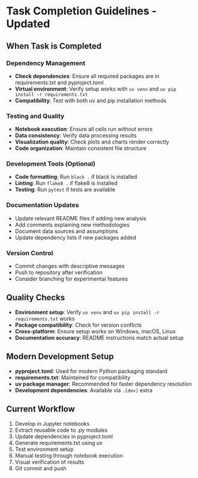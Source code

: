 # Task Completion Guidelines - Updated

## When Task is Completed

### Dependency Management
- **Check dependencies**: Ensure all required packages are in requirements.txt and pyproject.toml
- **Virtual environment**: Verify setup works with `uv venv` and `uv pip install -r requirements.txt`
- **Compatibility**: Test with both uv and pip installation methods

### Testing and Quality
- **Notebook execution**: Ensure all cells run without errors
- **Data consistency**: Verify data processing results
- **Visualization quality**: Check plots and charts render correctly
- **Code organization**: Maintain consistent file structure

### Development Tools (Optional)
- **Code formatting**: Run `black .` if black is installed
- **Linting**: Run `flake8 .` if flake8 is installed
- **Testing**: Run `pytest` if tests are available

### Documentation Updates
- Update relevant README files if adding new analysis
- Add comments explaining new methodologies
- Document data sources and assumptions
- Update dependency lists if new packages added

### Version Control
- Commit changes with descriptive messages
- Push to repository after verification
- Consider branching for experimental features

## Quality Checks
- **Environment setup**: Verify `uv venv` and `uv pip install -r requirements.txt` works
- **Package compatibility**: Check for version conflicts
- **Cross-platform**: Ensure setup works on Windows, macOS, Linux
- **Documentation accuracy**: README instructions match actual setup

## Modern Development Setup
- **pyproject.toml**: Used for modern Python packaging standard
- **requirements.txt**: Maintained for compatibility
- **uv package manager**: Recommended for faster dependency resolution
- **Development dependencies**: Available via `.[dev]` extra

## Current Workflow
1. Develop in Jupyter notebooks
2. Extract reusable code to .py modules
3. Update dependencies in pyproject.toml
4. Generate requirements.txt using uv
5. Test environment setup
6. Manual testing through notebook execution
7. Visual verification of results
8. Git commit and push